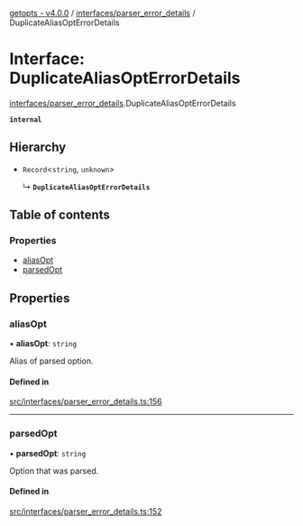 [getopts - v4.0.0](../README.md) / [interfaces/parser_error_details](../modules/interfaces_parser_error_details.md) / DuplicateAliasOptErrorDetails

# Interface: DuplicateAliasOptErrorDetails

[interfaces/parser_error_details](../modules/interfaces_parser_error_details.md).DuplicateAliasOptErrorDetails

**`internal`**

## Hierarchy

- `Record`<`string`, `unknown`\>

  ↳ **`DuplicateAliasOptErrorDetails`**

## Table of contents

### Properties

- [aliasOpt](interfaces_parser_error_details.DuplicateAliasOptErrorDetails.md#aliasopt)
- [parsedOpt](interfaces_parser_error_details.DuplicateAliasOptErrorDetails.md#parsedopt)

## Properties

### aliasOpt

• **aliasOpt**: `string`

Alias of parsed option.

#### Defined in

[src/interfaces/parser_error_details.ts:156](https://github.com/prasadrajandran/node-getopts/blob/09d8331/src/interfaces/parser_error_details.ts#L156)

---

### parsedOpt

• **parsedOpt**: `string`

Option that was parsed.

#### Defined in

[src/interfaces/parser_error_details.ts:152](https://github.com/prasadrajandran/node-getopts/blob/09d8331/src/interfaces/parser_error_details.ts#L152)
